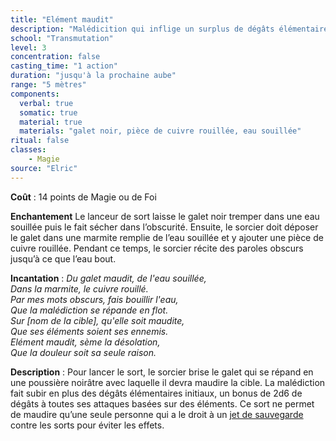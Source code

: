 ```yaml
---
title: "Elément maudit"
description: "Malédicition qui inflige un surplus de dégâts élémentaires."
school: "Transmutation"
level: 3
concentration: false
casting_time: "1 action"
duration: "jusqu'à la prochaine aube"
range: "5 mètres"
components:
  verbal: true
  somatic: true
  material: true
  materials: "galet noir, pièce de cuivre rouillée, eau souillée"
ritual: false
classes:
    - Magie
source: "Elric"
---
```

**Coût** : 14 points de Magie ou de Foi  

**Enchantement** Le lanceur de sort laisse le galet noir tremper dans une eau souillée puis le fait sécher dans l’obscurité. Ensuite, le sorcier doit déposer le galet dans une marmite remplie de l’eau souillée et y ajouter une pièce de cuivre rouillée. Pendant ce temps, le sorcier récite des paroles obscurs jusqu’à ce que l’eau bout.   

**Incantation** : *Du galet maudit, de l'eau souillée,*   
*Dans la marmite, le cuivre rouillé.*   
*Par mes mots obscurs, fais bouillir l'eau,*   
*Que la malédiction se répande en flot.*   
*Sur [nom de la cible], qu'elle soit maudite,*  
*Que ses éléments soient ses ennemis.*   
*Elément maudit, sème la désolation,*   
*Que la douleur soit sa seule raison.*     

**Description** : Pour lancer le sort, le sorcier brise le galet qui se répand en une poussière noirâtre avec laquelle il devra maudire la cible. La malédiction fait subir en plus des dégâts élémentaires initiaux, un bonus de 2d6 de dégâts à toutes ses attaques basées sur des éléments. Ce sort ne permet de maudire qu’une seule personne qui a le droit à un [jet de sauvegarde](/utiliser-les-caracteristiques/#jets-de-sauvegarde) contre les sorts pour éviter les effets.    
